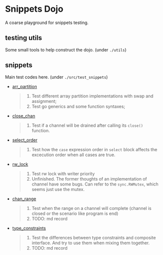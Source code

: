 # Snippets Dojo

A coarse playground for snippets testing.

## testing utils

Some small tools to help construct the dojo. (under `./utils`)

## snippets

Main test codes here. (under `./src/test_snippets`)

* [arr_partition](./doc/arr_partition.md)
	> 1. Test different array partition implementations with swap and assignment;
	> 2. Test go generics and some function syntaxes;
* [close_chan](./doc/close_chan.md)
	> 1. Test if a channel will be drained after calling its `close()` function.
* [select_order](./doc/select_order.md)
	> 1. Test how the `case` expression order in `select` block affects the excecution order when all cases are true.
* [rw_lock](./doc/rw_lock.md)
	> 1. Test rw lock with writer priority
	> 2. Unfinished. The former thoughts of an implementation of channel have some bugs. 
	Can refer to the `sync.RWMutex`, which seems just use the mutex.
* [chan_range](./doc/chan_range.md)
	> 1. Test when the range on a channel will complete (channel is closed or the scenario like program is end)
	> 2. TODO: md record
* [type_constraints](./doc/type_constraints_and_interface.md)
	> 1. Test the differences between type constraints and composite interface. And try to use them when mixing them together.
	> 2. TODO: md record